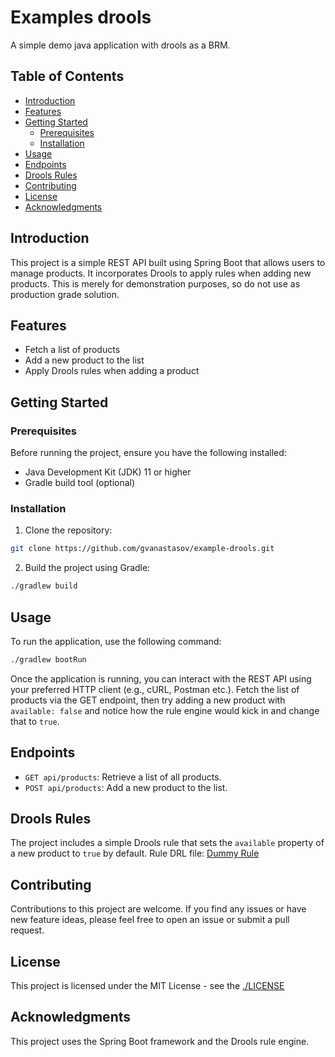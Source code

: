 # Examples drools

A simple demo java application with drools as a BRM.

## Table of Contents

- [Introduction](#introduction)
- [Features](#features)
- [Getting Started](#getting-started)
  - [Prerequisites](#prerequisites)
  - [Installation](#installation)
- [Usage](#usage)
- [Endpoints](#endpoints)
- [Drools Rules](#drools-rules)
- [Contributing](#contributing)
- [License](#license)
- [Acknowledgments](#acknowledgments)

## Introduction

This project is a simple REST API built using Spring Boot that allows users to manage products. It incorporates Drools to apply rules when adding new products. This is merely for demonstration purposes, so do not use as production grade solution.

## Features

- Fetch a list of products
- Add a new product to the list
- Apply Drools rules when adding a product

## Getting Started

### Prerequisites

Before running the project, ensure you have the following installed:

- Java Development Kit (JDK) 11 or higher
- Gradle build tool (optional)

### Installation

1. Clone the repository:

```sh
git clone https://github.com/gvanastasov/example-drools.git
```

2. Build the project using Gradle:

```sh
./gradlew build
```

## Usage
To run the application, use the following command:

```sh
./gradlew bootRun
```

Once the application is running, you can interact with the REST API using your preferred HTTP client (e.g., cURL, Postman etc.). Fetch the list of products via the GET endpoint, then try adding a new product with `available: false` and notice how
the rule engine would kick in and change that to `true`.

## Endpoints

- `GET api/products`: Retrieve a list of all products.
- `POST api/products`: Add a new product to the list.

## Drools Rules

The project includes a simple Drools rule that sets the `available` property of a new product to `true` by default.
Rule DRL file: [Dummy Rule](app/src/main/resources/rules/RuleA.drl)


## Contributing

Contributions to this project are welcome. If you find any issues or have new feature ideas, please feel free to open an issue or submit a pull request.

## License

This project is licensed under the MIT License - see the [./LICENSE](LICENSE)

## Acknowledgments

This project uses the Spring Boot framework and the Drools rule engine.